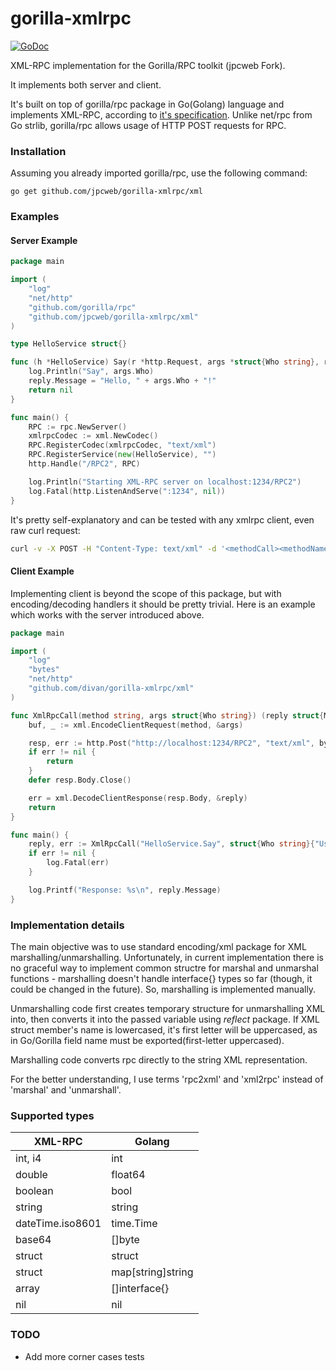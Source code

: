 # gorilla-xmlrpc #

[![GoDoc](https://godoc.org/github.com/jpcweb/gorilla-xmlrpc/xml?status.svg)](https://godoc.org/github.com/jpcweb/gorilla-xmlrpc/xml)

XML-RPC implementation for the Gorilla/RPC toolkit (jpcweb Fork).

It implements both server and client.

It's built on top of gorilla/rpc package in Go(Golang) language and implements XML-RPC, according to [it's specification](http://xmlrpc.scripting.com/spec.html).
Unlike net/rpc from Go strlib, gorilla/rpc allows usage of HTTP POST requests for RPC.

### Installation ###
Assuming you already imported gorilla/rpc, use the following command:

    go get github.com/jpcweb/gorilla-xmlrpc/xml

### Examples ###

#### Server Example ####

```go
package main

import (
    "log"
    "net/http"
    "github.com/gorilla/rpc"
    "github.com/jpcweb/gorilla-xmlrpc/xml"
)

type HelloService struct{}

func (h *HelloService) Say(r *http.Request, args *struct{Who string}, reply *struct{Message string}) error {
    log.Println("Say", args.Who)
    reply.Message = "Hello, " + args.Who + "!"
    return nil
}

func main() {
    RPC := rpc.NewServer()
    xmlrpcCodec := xml.NewCodec()
    RPC.RegisterCodec(xmlrpcCodec, "text/xml")
    RPC.RegisterService(new(HelloService), "")
    http.Handle("/RPC2", RPC)

    log.Println("Starting XML-RPC server on localhost:1234/RPC2")
    log.Fatal(http.ListenAndServe(":1234", nil))
}
```

It's pretty self-explanatory and can be tested with any xmlrpc client, even raw curl request:

```bash
curl -v -X POST -H "Content-Type: text/xml" -d '<methodCall><methodName>HelloService.Say</methodName><params><param><value><struct><member><name>Who</name><value><string>XMLTest</string></value></member></struct></value></param><param><value><struct><member><name>Code</name><value><int>123</int></value></member></struct></value></param></params></methodCall>' http://localhost:1234/RPC2
```

#### Client Example ####

Implementing client is beyond the scope of this package, but with encoding/decoding handlers it should be pretty trivial. Here is an example which works with the server introduced above.

```go
package main

import (
    "log"
    "bytes"
    "net/http"
    "github.com/divan/gorilla-xmlrpc/xml"
)

func XmlRpcCall(method string, args struct{Who string}) (reply struct{Message string}, err error) {
    buf, _ := xml.EncodeClientRequest(method, &args)

    resp, err := http.Post("http://localhost:1234/RPC2", "text/xml", bytes.NewBuffer(buf))
    if err != nil {
        return
    }
    defer resp.Body.Close()

    err = xml.DecodeClientResponse(resp.Body, &reply)
    return
}

func main() {
    reply, err := XmlRpcCall("HelloService.Say", struct{Who string}{"User 1"})
    if err != nil {
        log.Fatal(err)
    }

    log.Printf("Response: %s\n", reply.Message)
}

```

### Implementation details ###

The main objective was to use standard encoding/xml package for XML marshalling/unmarshalling. Unfortunately, in current implementation there is no graceful way to implement common structre for marshal and unmarshal functions - marshalling doesn't handle interface{} types so far (though, it could be changed in the future).
So, marshalling is implemented manually.

Unmarshalling code first creates temporary structure for unmarshalling XML into, then converts it into the passed variable using *reflect* package.
If XML struct member's name is lowercased, it's first letter will be uppercased, as in Go/Gorilla field name must be exported(first-letter uppercased).

Marshalling code converts rpc directly to the string XML representation.

For the better understanding, I use terms 'rpc2xml' and 'xml2rpc' instead of 'marshal' and 'unmarshall'.

### Supported types ###

| XML-RPC          | Golang             |
| ---------------- | ------------------ |
| int, i4          | int                |
| double           | float64            |
| boolean          | bool               |
| string           | string             |
| dateTime.iso8601 | time.Time          |
| base64           | []byte             |
| struct           | struct             |
| struct           | map[string]string  |
| array            | []interface{}      |
| nil              | nil                |

### TODO ###

*  Add more corner cases tests

